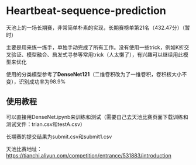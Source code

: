 # Heartbeat-sequence-prediction
天池上的一场长期赛，非常简单朴素的实现，长期赛榜单第21名（432.47分）（暂时）

主要是用来练一练手，单独手动完成了所有工作。没有使用一些trick，例如K折交叉验证、模型融合、启发式寻参等常用trick（人太懒了），有兴趣可以继续用此模型来优化

使用的分类模型参考了**DenseNet121**（二维卷积改为了一维卷积，卷积核大小不变），识别成功率为98.9%

## 使用教程

可以直接用DenseNet.ipynb来训练和测试（需要自己去天池比赛页面下载训练和测试文件：trian.csv和testA.csv）

长期赛的提交结果为submit.csv和submit1.csv

天池比赛地址：https://tianchi.aliyun.com/competition/entrance/531883/introduction

